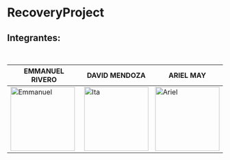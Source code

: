 # RecoveryProject

## Integrantes:

<br>


| EMMANUEL RIVERO | DAVID MENDOZA | ARIEL MAY |
|-----------------|---------------|-----------|
| <img src="https://media-exp1.licdn.com/dms/image/C4E03AQFinl8c7JfThw/profile-displayphoto-shrink_200_200/0/1593648704537?e=1644451200&v=beta&t=SNUpQg8HhHy-6qZZR53KXumZHtzRHrjnsZuodG8ptNk" alt="Emmanuel" width="150" height="150px"/> | <img src="https://user-images.githubusercontent.com/50760151/131588518-71ca4084-b4a6-4103-b7db-439ff09cc376.jpeg" alt="Ita" width="150" height="150px"/> | <img src="https://user-images.githubusercontent.com/32398171/131568483-43ec9c09-0538-4308-8c81-2bb1fa7f1372.jpg" alt="Ariel" width="150" height="150px"  /> 

